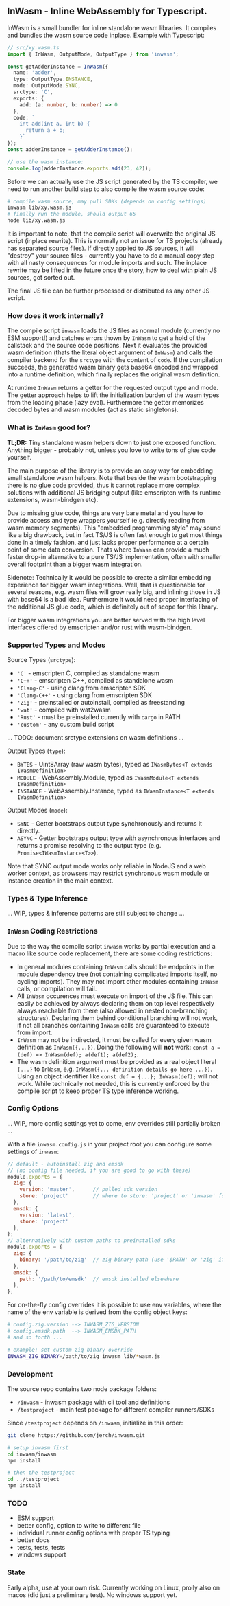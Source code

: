 ## InWasm - Inline WebAssembly for Typescript.

InWasm is a small bundler for inline standalone wasm libraries. It compiles and bundles
the wasm source code inplace. Example with Typescript:
```typescript
// src/xy.wasm.ts
import { InWasm, OutputMode, OutputType } from 'inwasm';

const getAdderInstance = InWasm({
  name: 'adder',
  type: OutputType.INSTANCE,
  mode: OutputMode.SYNC,
  srctype: 'C',
  exports: {
    add: (a: number, b: number) => 0
  },
  code: `
    int add(int a, int b) {
      return a + b;
    }`
});
const adderInstance = getAdderInstance();

// use the wasm instance:
console.log(adderInstance.exports.add(23, 42));
```

Before we can actually use the JS script generated by the TS compiler, we need to
run another build step to also compile the wasm source code:
```bash
# compile wasm source, may pull SDKs (depends on config settings)
inwasm lib/xy.wasm.js
# finally run the module, should output 65
node lib/xy.wasm.js
```
It is important to note, that the compile script will overwrite the original JS script (inplace rewrite).
This is normally not an issue for TS projects (already has separated source files).
If directly applied to JS sources, it will "destroy" your source files - currently you have to do
a manual copy step with all nasty consequences for module imports and such. The inplace rewrite may be lifted
in the future once the story, how to deal with plain JS sources, got sorted out.

The final JS file can be further processed or distributed as any other JS script.


### How does it work internally?

The compile script `inwasm` loads the JS files as normal module (currently no ESM support!)
and catches errors thown by `InWasm` to get a hold of the callstack and the source code positions.
Next it evaluates the provided wasm definition (thats the literal object argument of `InWasm`)
and calls the compiler backend for the `srctype` with the content of `code`.
If the compilation succeeds, the generated wasm binary gets base64 encoded and wrapped
into a runtime definition, which finally replaces the original wasm definition.

At runtime `InWasm` returns a getter for the requested output type and mode. The getter approach helps
to lift the initialization burden of the wasm types from the loading phase (lazy eval).
Furthermore the getter memorizes decoded bytes and wasm modules (act as static singletons).


### What is `InWasm` good for?

**TL;DR:** Tiny standalone wasm helpers down to just one exposed function. Anything bigger - probably not,
unless you love to write tons of glue code yourself.

The main purpose of the library is to provide an easy way for embedding small standalone wasm helpers.
Note that beside the wasm bootstrapping there is no glue code provided, thus it cannot replace more
complex solutions with additional JS bridging output (like emscripten with its runtime extensions,
wasm-bindgen etc).

Due to missing glue code, things are very bare metal and you have to provide access and type wrappers
yourself (e.g. directly reading from wasm memory segments). This "embedded programming style" may sound
like a big drawback, but in fact TS/JS is often fast enough to get most things done in a timely fashion,
and just lacks proper performance at a certain point of some data conversion.
Thats where `InWasm` can provide a much faster drop-in alternative to a pure TS/JS implementation,
often with smaller overall footprint than a bigger wasm integration.

Sidenote: Technically it would be possible to create a similar embedding experience for
bigger wasm integrations. Well, that is questionable for several reasons, e.g. wasm files
will grow really big, and inlining those in JS with base64 is a bad idea. Furthermore it would need
proper interfacing of the additional JS glue code, which is definitely out of scope for this library.

For bigger wasm integrations you are better served with the high level interfaces offered by emscripten
and/or rust with wasm-bindgen.


### Supported Types and Modes

Source Types (`srctype`):
- `'C'` - emscripten C, compiled as standalone wasm
- `'C++'` - emscripten C++, compiled as standalone wasm
- `'Clang-C'` - using clang from emscripten SDK
- `'Clang-C++'` - using clang from emscripten SDK
- `'Zig'` - preinstalled or autoinstall, compiled as freestanding
- `'wat'` - compiled with wat2wasm
- `'Rust'` - must be preinstalled currently with `cargo` in PATH
- `'custom'` - any custom build script

... TODO: document srctype extensions on wasm definitions ...


Output Types (`type`):
- `BYTES` - Uint8Array (raw wasm bytes), typed as `IWasmBytes<T extends IWasmDefinition>`
- `MODULE` - WebAssembly.Module, typed as `IWasmModule<T extends IWasmDefinition>`
- `INSTANCE` - WebAssembly.Instance, typed as `IWasmInstance<T extends IWasmDefinition>`

Output Modes (`mode`):
- `SYNC` - Getter bootstraps output type synchronously and returns it directly.
- `ASYNC` - Getter bootstraps output type with asynchronous interfaces and returns a promise
  resolving to the output type (e.g. `Promise<IWasmInstance<T>>`).

Note that SYNC output mode works only reliable in NodeJS and a web worker context,
as browsers may restrict synchronous wasm module or instance creation in the main context.


### Types & Type Inference

... WIP, types & inference patterns are still subject to change ...


### `InWasm` Coding Restrictions

Due to the way the compile script `inwasm` works by partial execution and a macro like source code replacement,
there are some coding restrictions:
- In general modules containing `InWasm` calls should be endpoints in the module dependency tree
  (not containing complicated imports itself, no cycling imports). They may not import other modules
  containing `InWasm` calls, or compilation will fail.
- All `InWasm` occurences must execute on import of the JS file. This can easily be achieved by
  always declaring them on top level respectively always reachable from there (also allowed in nested
  non-branching structures). Declaring them behind conditional branching will not work,
  if not all branches containing `InWasm` calls are guaranteed to execute from import.
- `InWasm` may not be indirected, it must be called for every given wasm definition as `InWasm({...})`.
  Doing the following will **not** work: `const a = (def) => InWasm(def); a(def1); a(def2);`.
- The wasm definition argument must be provided as a real object literal `{...}` to `InWasm`,
  e.g. `InWasm({... definition details go here ...})`. Using an object identifier like
  `const def = {...}; InWasm(def);` will not work. While technically not needed, this is currently
  enforced by the compile script to keep proper TS type inference working.


### Config Options

... WIP, more config settings yet to come, env overrides still partially broken ...

With a file `inwasm.config.js` in your project root you can configure some settings of `inwasm`:

```javascript
// default - autoinstall zig and emsdk
// (no config file needed, if you are good to go with these)
module.exports = {
  zig: {
    version: 'master',      // pulled sdk version
    store: 'project'        // where to store: 'project' or 'inwasm' folder
  },
  emsdk: {
    version: 'latest',
    store: 'project'
  },
};
// alternatively with custom paths to preinstalled sdks
module.exports = {
  zig: {
    binary: '/path/to/zig'  // zig binary path (use '$PATH' or 'zig' if in PATH)
  },
  emsdk: {
    path: '/path/to/emsdk'  // emsdk installed elsewhere
  },
};
```
For on-the-fly config overrides it is possible to use env variables,
where the name of the env variable is derived from the config object keys:
```bash
# config.zig.version --> INWASM_ZIG_VERSION
# config.emsdk.path  --> INWASM_EMSDK_PATH
# and so forth ...

# example: set custom zig binary override
INWASM_ZIG_BINARY=/path/to/zig inwasm lib/*wasm.js
```


### Development

The source repo contains two node package folders:
- `/inwasm` - inwasm package with cli tool and definitions
- `/testproject` - main test package for different compiler runners/SDKs

Since `/testproject` depends on `/inwasm`, initialize in this order:
```bash
git clone https://github.com/jerch/inwasm.git

# setup inwasm first
cd inwasm/inwasm
npm install

# then the testproject
cd ../testproject
npm install
```

### TODO

- ESM support
- better config, option to write to different file
- individual runner config options with proper TS typing
- better docs
- tests, tests, tests
- windows support


### State

Early alpha, use at your own risk. Currently working on Linux,
prolly also on macos (did just a preliminary test). No windows support yet.
